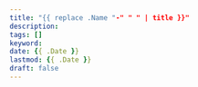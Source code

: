 ```yaml
---
title: "{{ replace .Name "-" " " | title }}"
description:
tags: []
keyword:
date: {{ .Date }}
lastmod: {{ .Date }}
draft: false
---
```


